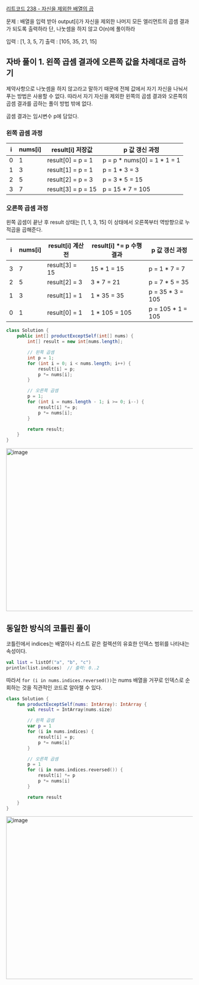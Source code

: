 [리트코드 238 - 자신을 제외한 배열의 곱](https://leetcode.com/problems/product-of-array-except-self/description/)

문제 : 배열을 입력 받아 output[i]가 자신을 제외한 나머지 모든 엘리먼트의 곱셈 결과가 되도록 출력하라
단, 나눗셈을 하지 않고 O(n)에 풀이하라

입력 : [1, 3, 5, 7]
출력 : [105, 35, 21, 15]

## 자바 풀이 1. 왼쪽 곱셈 결과에 오른쪽 값을 차례대로 곱하기
제약사항으로 나눗셈을 하지 않고라고 말하기 때문에 전체 값에서 자기 자신을 나눠서 푸는 방법은 사용할 수 없다.
따라서 자기 자신을 제외한 왼쪽의 곱셈 결과와 오른쪽의 곱셈 결과를 곱하는 풀이 방법 밖에 없다.

곱셈 결과는 임시변수 p에 담았다.

### 왼쪽 곱셈 과정

| i | nums\[i] | result\[i] 저장값   | p 값 갱신 과정                |
| - | -------- | ------------------- | ------------------------------ |
| 0 | 1        | result\[0] = p = 1  | p = p \* nums\[0] = 1 \* 1 = 1 |
| 1 | 3        | result\[1] = p = 1  | p = 1 \* 3 = 3                 |
| 2 | 5        | result\[2] = p = 3  | p = 3 \* 5 = 15                |
| 3 | 7        | result\[3] = p = 15 | p = 15 \* 7 = 105              |

### 오른쪽 곱셈 과정
왼쪽 곱셈이 끝난 후 result 상태는 [1, 1, 3, 15]
이 상태에서 오른쪽부터 역방향으로 누적곱을 곱해준다.

| i | nums\[i] | result\[i] 계산 전 | result\[i] \*= p 수행 결과 | p 값 갱신 과정 |
| - | -------- | --------------- | ---------------------- | ------------------ |
| 3 | 7        | result\[3] = 15 | 15 \* 1 = 15           | p = 1 \* 7 = 7     |
| 2 | 5        | result\[2] = 3  | 3 \* 7 = 21            | p = 7 \* 5 = 35    |
| 1 | 3        | result\[1] = 1  | 1 \* 35 = 35           | p = 35 \* 3 = 105  |
| 0 | 1        | result\[0] = 1  | 1 \* 105 = 105         | p = 105 \* 1 = 105 |


```java
class Solution {
    public int[] productExceptSelf(int[] nums) {
        int[] result = new int[nums.length];

        // 왼쪽 곱셈
        int p = 1;
        for (int i = 0; i < nums.length; i++) {
            result[i] = p;
            p *= nums[i];
        }

        // 오른쪽 곱셈
        p = 1;
        for (int i = nums.length - 1; i >= 0; i--) {
            result[i] *= p;
            p *= nums[i];
        }

        return result;
    }
}
```

<img width="680" height="438" alt="image" src="https://github.com/user-attachments/assets/960c2efd-ca0e-4a6b-b863-9d4c94373c47" />

## 동일한 방식의 코틀린 풀이
코틀린에서 indices는 배열이나 리스트 같은 컬렉션의 유효한 인덱스 범위를 나타내는 속성이다.
```kotlin
val list = listOf("a", "b", "c")
println(list.indices)  // 출력: 0..2
```
따라서 `for (i in nums.indices.reversed())`는 nums 배열을 거꾸로 인덱스로 순회하는 것을 직관적인 코드로 알아챌 수 있다.


```kotlin
class Solution {
    fun productExceptSelf(nums: IntArray): IntArray {
        val result = IntArray(nums.size)

        // 왼쪽 곱셈
        var p = 1
        for (i in nums.indices) {
            result[i] = p;
            p *= nums[i]
        }

        // 오른쪽 곱셈
        p = 1
        for (i in nums.indices.reversed()) {
            result[i] *= p
            p *= nums[i]
        }

        return result
    }
}
```

<img width="682" height="438" alt="image" src="https://github.com/user-attachments/assets/418553b9-4469-40d6-8f30-02714f6e178f" />

